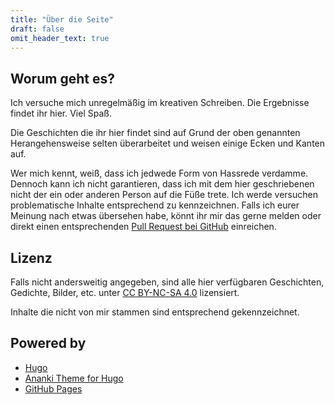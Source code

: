 ```yaml
---
title: "Über die Seite"
draft: false
omit_header_text: true
---
```


## Worum geht es?

Ich versuche mich unregelmäßig im kreativen Schreiben. Die Ergebnisse findet ihr hier. Viel Spaß.

Die Geschichten die ihr hier findet sind auf Grund der oben genannten Herangehensweise selten überarbeitet und weisen einige Ecken und Kanten auf.

Wer mich kennt, weiß, dass ich jedwede Form von Hassrede verdamme. Dennoch kann ich nicht garantieren, dass ich mit dem hier geschriebenen nicht der ein oder anderen Person auf die Füße trete. Ich werde versuchen problematische Inhalte entsprechend zu kennzeichnen. Falls ich eurer Meinung nach etwas übersehen habe, könnt ihr mir das gerne melden oder direkt einen entsprechenden [Pull Request bei GitHub](https://github.com/rluetzner/schafe-sind-bessere-rasenmaeher) einreichen.

## Lizenz

Falls nicht andersweitig angegeben, sind alle hier verfügbaren Geschichten, Gedichte, Bilder, etc. unter
[CC BY-NC-SA 4.0](https://creativecommons.org/licenses/by-nc-sa/4.0/legalcode.de) lizensiert.


Inhalte die nicht von mir stammen sind entsprechend gekennzeichnet.

## Powered by

- [Hugo](https://gohugo.io)
- [Ananki Theme for Hugo](https://github.com/theNewDynamic/gohugo-theme-ananke)
- [GitHub Pages](https://github.com)
